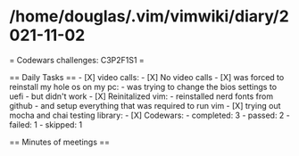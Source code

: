 # /home/douglas/.vim/vimwiki/diary/2021-11-02

= Codewars challenges: C3P2F1S1 =

== Daily Tasks ==
    - [X] video calls:
        - [X] No video calls
    - [X] was forced to reinstall my hole os on my pc:
		- was trying to change the bios settings to uefi
		- but didn't work
	- [X] Reinitalized vim:
		- reinstalled nerd fonts from github
		- and setup everything that was required to run vim
	- [X] trying out mocha and chai testing library:
	- [X] Codewars:
		- completed: 3
		- passed: 2
		- failed: 1
		- skipped: 1

== Minutes of meetings ==

